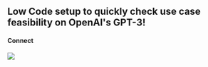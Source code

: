 ## Low Code setup to quickly check use case feasibility on OpenAI's GPT-3!

#### Connect
<a href="https://www.linkedin.com/in/salil-gautam/" target="_blank"><img src="https://img.shields.io/badge/LinkedIn-0077B5?style=for-the-badge&logo=linkedin&logoColor=white"></a>
